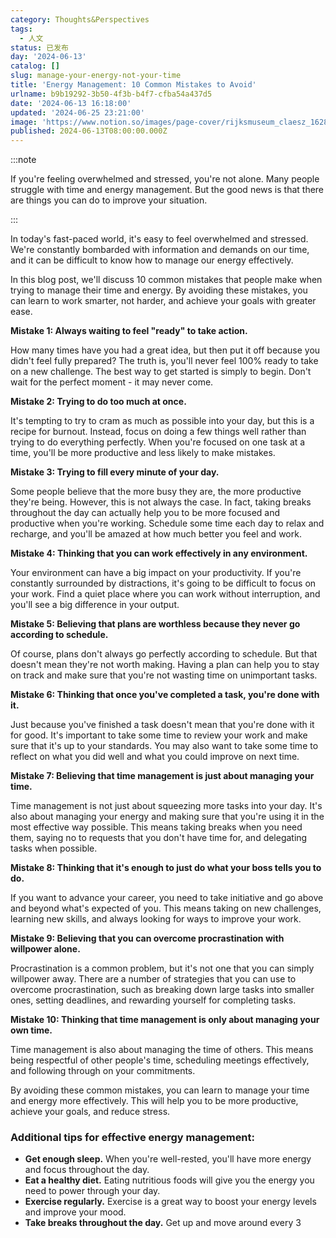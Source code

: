 ```yaml
---
category: Thoughts&Perspectives
tags:
  - 人文
status: 已发布
day: '2024-06-13'
catalog: []
slug: manage-your-energy-not-your-time
title: 'Energy Management: 10 Common Mistakes to Avoid'
urlname: b9b19292-3b50-4f3b-b4f7-cfba54a437d5
date: '2024-06-13 16:18:00'
updated: '2024-06-25 23:21:00'
image: 'https://www.notion.so/images/page-cover/rijksmuseum_claesz_1628.jpg'
published: 2024-06-13T08:00:00.000Z
---
```


:::note


If you're feeling overwhelmed and stressed, you're not alone. Many people struggle with time and energy management. But the good news is that there are things you can do to improve your situation.


:::


In today's fast-paced world, it's easy to feel overwhelmed and stressed. We're constantly bombarded with information and demands on our time, and it can be difficult to know how to manage our energy effectively.


In this blog post, we'll discuss 10 common mistakes that people make when trying to manage their time and energy. By avoiding these mistakes, you can learn to work smarter, not harder, and achieve your goals with greater ease.


**Mistake 1: Always waiting to feel "ready" to take action.**


How many times have you had a great idea, but then put it off because you didn't feel fully prepared? The truth is, you'll never feel 100% ready to take on a new challenge. The best way to get started is simply to begin. Don't wait for the perfect moment - it may never come.


**Mistake 2: Trying to do too much at once.**


It's tempting to try to cram as much as possible into your day, but this is a recipe for burnout. Instead, focus on doing a few things well rather than trying to do everything perfectly. When you're focused on one task at a time, you'll be more productive and less likely to make mistakes.


**Mistake 3: Trying to fill every minute of your day.**


Some people believe that the more busy they are, the more productive they're being. However, this is not always the case. In fact, taking breaks throughout the day can actually help you to be more focused and productive when you're working. Schedule some time each day to relax and recharge, and you'll be amazed at how much better you feel and work.


**Mistake 4: Thinking that you can work effectively in any environment.**


Your environment can have a big impact on your productivity. If you're constantly surrounded by distractions, it's going to be difficult to focus on your work. Find a quiet place where you can work without interruption, and you'll see a big difference in your output.


**Mistake 5: Believing that plans are worthless because they never go according to schedule.**


Of course, plans don't always go perfectly according to schedule. But that doesn't mean they're not worth making. Having a plan can help you to stay on track and make sure that you're not wasting time on unimportant tasks.


**Mistake 6: Thinking that once you've completed a task, you're done with it.**


Just because you've finished a task doesn't mean that you're done with it for good. It's important to take some time to review your work and make sure that it's up to your standards. You may also want to take some time to reflect on what you did well and what you could improve on next time.


**Mistake 7: Believing that time management is just about managing your time.**


Time management is not just about squeezing more tasks into your day. It's also about managing your energy and making sure that you're using it in the most effective way possible. This means taking breaks when you need them, saying no to requests that you don't have time for, and delegating tasks when possible.


**Mistake 8: Thinking that it's enough to just do what your boss tells you to do.**


If you want to advance your career, you need to take initiative and go above and beyond what's expected of you. This means taking on new challenges, learning new skills, and always looking for ways to improve your work.


**Mistake 9: Believing that you can overcome procrastination with willpower alone.**


Procrastination is a common problem, but it's not one that you can simply willpower away. There are a number of strategies that you can use to overcome procrastination, such as breaking down large tasks into smaller ones, setting deadlines, and rewarding yourself for completing tasks.


**Mistake 10: Thinking that time management is only about managing your own time.**


Time management is also about managing the time of others. This means being respectful of other people's time, scheduling meetings effectively, and following through on your commitments.


By avoiding these common mistakes, you can learn to manage your time and energy more effectively. This will help you to be more productive, achieve your goals, and reduce stress.


### **Additional tips for effective energy management:**

- **Get enough sleep.** When you're well-rested, you'll have more energy and focus throughout the day.
- **Eat a healthy diet.** Eating nutritious foods will give you the energy you need to power through your day.
- **Exercise regularly.** Exercise is a great way to boost your energy levels and improve your mood.
- **Take breaks throughout the day.** Get up and move around every 3
